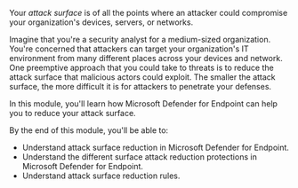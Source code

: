 Your *attack surface* is of all the points where an attacker could compromise your organization's devices, servers, or networks.

Imagine that you're a security analyst for a medium-sized organization. You're concerned that attackers can target your organization's IT environment from many different places across your devices and network. One preemptive approach that you could take to threats is to reduce the attack surface  that malicious actors could exploit. The smaller the attack surface, the more difficult it is for attackers to penetrate your defenses.

In this module, you'll learn how Microsoft Defender for Endpoint can help you to reduce your attack surface.

By the end of this module, you'll be able to:

- Understand attack surface reduction in Microsoft Defender for Endpoint.
- Understand the different surface attack reduction protections in Microsoft Defender for Endpoint.
- Understand attack surface reduction rules.
